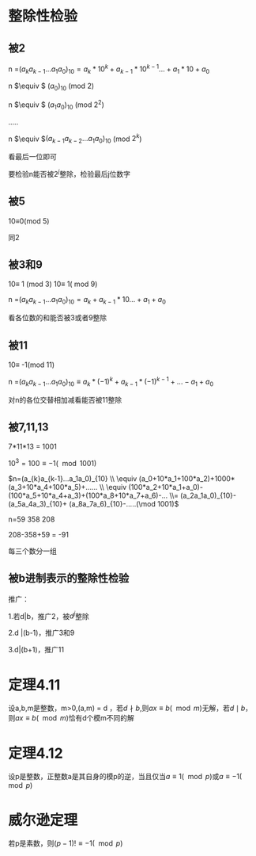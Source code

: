 # 整除性检验

## 被2

n $=$$(a_{k}a_{k-1}...a_1a_0)_{10} = a_k*10^k+a_{k-1}*10^{k-1}...+a_1*10+a_0$

n $\equiv $ $(a_0)_{10}$  (mod $2$)

n $\equiv $   $(a_1a_0)_{10}$  (mod $2^2$)

.....

n $\equiv $$(a_{k-1}a_{k-2}...a_1a_0)_{10}$  (mod $2^k$)

看最后一位即可

要检验n能否被$2^j$整除，检验最后j位数字

## 被5

10$\equiv$0(mod 5)

同2

## 被3和9

10$\equiv$ 1 (mod 3)    10$\equiv$ 1( mod 9)

n =$(a_{k}a_{k-1}...a_1a_0)_{10} = a_k+a_{k-1}*10...+a_1+a_0$

看各位数的和能否被3或者9整除

## 被11

10$\equiv$ -1(mod 11)

n =$(a_{k}a_{k-1}...a_1a_0)_{10} \equiv  a_k*(-1)^k+a_{k-1}*(-1)^{k-1}+...-a_1+a_0$

对n的各位交替相加减看能否被11整除

## 被7,11,13

7\*11\*13 = 1001

$10^3=100\equiv -1 (\mod 1001)$

$n=(a_{k}a_{k-1}...a_1a_0)_{10} \\ \equiv  (a_0+10*a_1+100*a_2)+1000*(a_3+10*a_4+100*a_5)+...... \\ \equiv (100*a_2+10*a_1+a_0)-(100*a_5+10*a_4+a_3)+(100*a_8+10*a_7+a_6)-... \\= (a_2a_1a_0)_{10}- (a_5a_4a_3)_{10}+ (a_8a_7a_6)_{10}-.....(\mod 1001)$

n=59 358 208

208-358+59 = -91

每三个数分一组



## 被b进制表示的整除性检验

推广：

1.若d|b，推广2，被$d^j$整除

2.d |(b-1)，推广3和9

3.d|(b+1)，推广11



# 定理4.11

设a,b,m是整数，m>0,(a,m) = d ，若$d\nmid b$,则$ax\equiv b(\mod m)$无解，若$d \mid b$，则$ax \equiv b(\mod m)$恰有d个模m不同的解

# 定理4.12

设p是整数，正整数a是其自身的模p的逆，当且仅当$a \equiv 1 (\mod p)$或$a \equiv -1 (\mod p)$

# 威尔逊定理

若p是素数，则$(p-1)! \equiv-1(\mod p)$

